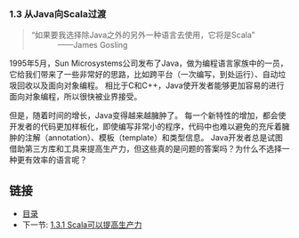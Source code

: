 ### 1.3 从Java向Scala过渡

>“如果要我选择除Java之外的另外一种语言去使用，它将是Scala”
>&nbsp;&nbsp;&nbsp;&nbsp;&nbsp;&nbsp;&nbsp;&nbsp;&nbsp;&nbsp;&nbsp;&nbsp;——James Gosling

1995年5月，Sun Microsystems公司发布了Java，做为编程语言家族中的一员，它给我们带来了一些非常好的思路，比如跨平台（一次编写，到处运行）、自动垃圾回收以及面向对象编程。
相比于C和C++，Java使开发者能够更加容易的进行面向对象编程，所以很快被业界接受。

但是，随着时间的增长，Java变得越来越臃肿了。
每一个新特性的增加，都会使开发者的代码更加样板化，即使编写非常小的程序，代码中也难以避免的充斥着臃肿的注解（annotation）、模板（template）和类型信息。
Java开发者总是试图借助第三方库和工具来提高生产力，但这些真的是问题的答案吗？为什么不选择一种更有效率的语言呢？


## 链接
- [目录](../README.md)
- 下一节: [1.3.1 Scala可以提高生产力](1.1.3.1.md)
